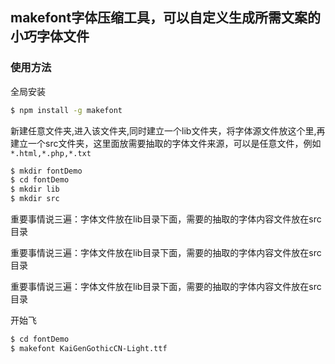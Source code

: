 ## makefont字体压缩工具，可以自定义生成所需文案的小巧字体文件

### 使用方法

全局安装
``` bash
$ npm install -g makefont
```

新建任意文件夹,进入该文件夹,同时建立一个lib文件夹，将字体源文件放这个里,再建立一个src文件夹，这里面放需要抽取的字体文件来源，可以是任意文件，例如`*.html,*.php,*.txt`

``` bash
$ mkdir fontDemo
$ cd fontDemo
$ mkdir lib
$ mkdir src
```

重要事情说三遍：字体文件放在lib目录下面，需要的抽取的字体内容文件放在src目录

重要事情说三遍：字体文件放在lib目录下面，需要的抽取的字体内容文件放在src目录

重要事情说三遍：字体文件放在lib目录下面，需要的抽取的字体内容文件放在src目录


开始飞
``` bash
$ cd fontDemo
$ makefont KaiGenGothicCN-Light.ttf
```